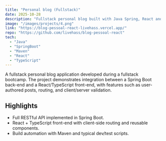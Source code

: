 ```yaml
---
title: "Personal blog (Fullstack)"
date: 2025-10-28
description: "Fullstack personal blog built with Java Spring, React and TypeScript — demo and repo available."
image: "/images/projects/4.png"
link: "https://blog-pessoal-react-livehass.vercel.app/"
repo: "https://github.com/livehass/blog-pessoal-react"
tech:
  - "Java"
  - "SpringBoot"
  - "Maven"
  - "React"
  - "TypeScript"
---
```


A fullstack personal blog application developed during a fullstack bootcamp. The project demonstrates integration between a Spring Boot back-end and a React/TypeScript front-end, with features such as user-authored posts, routing, and client/server validation.

## Highlights

- Full RESTful API implemented in Spring Boot.
- React + TypeScript front-end with client-side routing and reusable components.
- Build automation with Maven and typical dev/test scripts.
